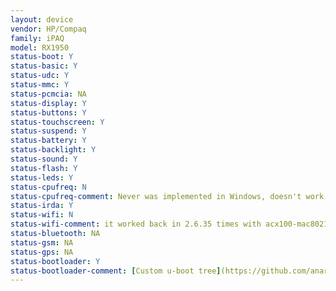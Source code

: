 ```yaml
---
layout: device
vendor: HP/Compaq
family: iPAQ
model: RX1950
status-boot: Y
status-basic: Y
status-udc: Y
status-mmc: Y
status-pcmcia: NA
status-display: Y
status-buttons: Y
status-touchscreen: Y
status-suspend: Y
status-battery: Y
status-backlight: Y
status-sound: Y
status-flash: Y
status-leds: Y
status-cpufreq: N
status-cpufreq-comment: Never was implemented in Windows, doesn't work properly in Linux due LCD power dependency on PWM
status-irda: Y
status-wifi: N
status-wifi-comment: it worked back in 2.6.35 times with acx100-mac80211 driver, wasn't tested since then
status-bluetooth: NA
status-gsm: NA
status-gps: NA
status-bootloader: Y
status-bootloader-comment: [Custom u-boot tree](https://github.com/anarsoul/ipaq-s3c24xx-u-boot)
---
```

